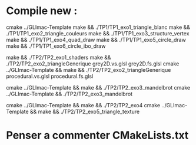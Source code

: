 # Compile new :

cmake ../GLImac-Template 
make && ./TP1/TP1_exo1_triangle_blanc
make && ./TP1/TP1_exo2_triangle_couleurs
make && ./TP1/TP1_exo3_structure_vertex
make && ./TP1/TP1_exo4_quad_draw
make && ./TP1/TP1_exo5_circle_draw
make && ./TP1/TP1_exo6_circle_ibo_draw

make && ./TP2/TP2_exo1_shaders
make && ./TP2/TP2_exo2_triangleGenerique grey2D.vs.glsl grey2D.fs.glsl
cmake ../GLImac-Template && make && ./TP2/TP2_exo2_triangleGenerique procedural.vs.glsl procedural.fs.glsl

cmake ../GLImac-Template && make && ./TP2/TP2_exo3_mandelbrot
cmake ../GLImac-Template && ./TP2/TP2_exo3_mandelbrot

cmake ../GLImac-Template && make && ./TP2/TP2_exo4
cmake ../GLImac-Template && make && ./TP2/TP2_exo5_triangle_texture

# Penser a commenter CMakeLists.txt